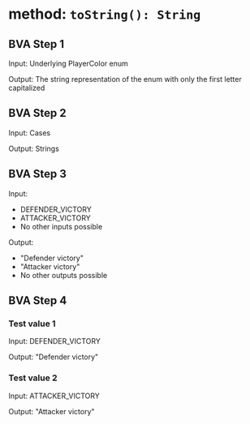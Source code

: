 # method: `toString(): String`

## BVA Step 1
Input: Underlying PlayerColor enum

Output: The string representation of the enum with only the first letter capitalized

## BVA Step 2
Input: Cases

Output: Strings

## BVA Step 3
Input:
- DEFENDER_VICTORY
- ATTACKER_VICTORY
- No other inputs possible

Output:
- "Defender victory"
- "Attacker victory"
- No other outputs possible

## BVA Step 4
### Test value 1
Input: DEFENDER_VICTORY

Output: "Defender victory"
### Test value 2
Input: ATTACKER_VICTORY

Output: "Attacker victory"

